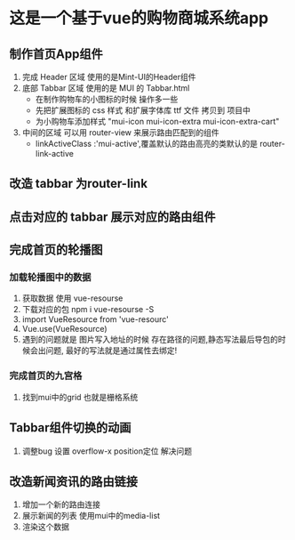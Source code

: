 # 这是一个基于vue的购物商城系统app

## 制作首页App组件

1. 完成 Header 区域 使用的是Mint-UI的Header组件
2. 底部 Tabbar 区域  使用的是 MUI 的 Tabbar.html
    + 在制作购物车的小图标的时候 操作多一些
    + 先把扩展图标的 css 样式 和扩展字体库 ttf 文件 拷贝到 项目中
    + 为小购物车添加样式 "mui-icon mui-icon-extra mui-icon-extra-cart"
3. 中间的区域 可以用 router-view 来展示路由匹配到的组件
    + linkActiveClass :'mui-active',覆盖默认的路由高亮的类默认的是 router-link-active

## 改造 tabbar 为router-link

## 点击对应的 tabbar 展示对应的路由组件

## 完成首页的轮播图

### 加载轮播图中的数据

1. 获取数据 使用 vue-resourse
2. 下载对应的包  npm i vue-resourse -S
3. import VueResource from 'vue-resourc'
4. Vue.use(VueResource)
5. 遇到的问题就是 图片写入地址的时候 存在路径的问题,静态写法最后导包的时候会出问题,
最好的写法就是通过属性去绑定!

### 完成首页的九宫格

1. 找到mui中的grid 也就是栅格系统

## Tabbar组件切换的动画

1. 调整bug 设置 overflow-x position定位 解决问题

## 改造新闻资讯的路由链接

1. 增加一个新的路由连接
2. 展示新闻的列表   使用mui中的media-list
3. 渲染这个数据